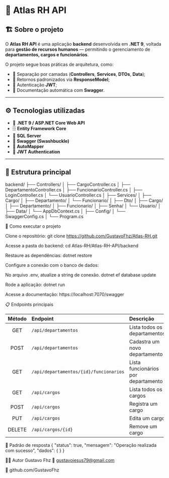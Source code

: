 # 📘 Atlas RH API

## 🏗️ Sobre o projeto

O **Atlas RH API** é uma aplicação **backend** desenvolvida em **.NET 9**, voltada para **gestão de recursos humanos** — permitindo o gerenciamento de **departamentos, cargos e funcionários**.

O projeto segue boas práticas de arquitetura, como:
- 🧱 Separação por camadas (**Controllers**, **Services**, **DTOs**, **Data**);
- 🔁 Retornos padronizados via **ResponseModel**;
- 🔐 Autenticação **JWT**;
- 📘 Documentação automática com **Swagger**.

---

## ⚙️ Tecnologias utilizadas

- 🧩 **.NET 9 / ASP.NET Core Web API**
- 🗄️ **Entity Framework Core**
- 💾 **SQL Server**
- 📜 **Swagger (Swashbuckle)**
- 🔄 **AutoMapper**
- 🔐 **JWT Authentication**

---

## 📂 Estrutura principal

backend/
 ├── Controllers/
 │   ├── CargoController.cs
 │   ├── DepartamentoController.cs
 │   ├── FuncionarioController.cs
 │   ├── LoginController.cs
 │   └── UsuarioController.cs
 │
 ├── Services/
 │   ├── Cargo/
 │   ├── Departamento/
 │   └── Funcionario/
 │
 ├── Dto/
 │   ├── Cargo/
 │   ├── Departamento/
 │   ├── Funcionario/
 │   ├── Senha/
 │   └── Usuario/
 │
 ├── Data/
 │   └── AppDbContext.cs
 │
 ├── Config/
 │   └── SwaggerConfig.cs
 │
 └── Program.cs

🚀 Como executar o projeto

Clone o repositório:
git clone https://github.com/GustavoFhz/Atlas-RH.git

Acesse a pasta do backend:
cd Atlas-RH/Atlas-RH-API/backend

Restaure as dependências:
dotnet restore

Configure a conexão com o banco de dados:

No arquivo .env, atualize a string de conexão.
dotnet ef database update

Rode a aplicação:
dotnet run

Acesse a documentação:
https://localhost:7070/swagger

📋 Endpoints principais

| Método | Endpoint                               | Descrição                           |
| :----: | :------------------------------------- | :---------------------------------- |
|   GET  | `/api/departamentos`                   | Lista todos os departamentos        |
|  POST  | `/api/departamentos`                   | Cadastra um novo departamento       |
|   GET  | `/api/departamentos/{id}/funcionarios` | Lista funcionários por departamento |
|   GET  | `/api/cargos`                          | Lista todos os cargos               |
|  POST  | `/api/cargos`                          | Registra um cargo                   |
|   PUT  | `/api/cargos`                          | Edita um cargo                      |
| DELETE | `/api/cargos/{id}`                     | Remove um cargo                     |

🧠 Padrão de resposta
{
  "status": true,
  "mensagem": "Operação realizada com sucesso",
  "dados": { }
}

👨‍💻 Autor
Gustavo Fhz
📧 gustavojesus79@gmail.com

💼 github.com/GustavoFhz
